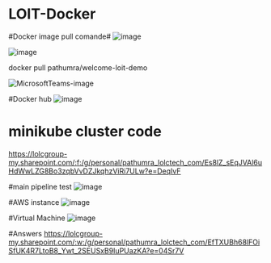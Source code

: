 # LOIT-Docker 

#Docker image pull comande#
![image](https://github.com/Saliya-LOIT2023-Pathum-New/development-team/assets/96324718/46fa5818-edf0-4322-bf90-00b621e687cc)

![image](https://github.com/Saliya-LOIT2023-Pathum-New/development-team/assets/96324718/5f830a7d-3957-4fb6-a962-a96536ac5fad)

docker pull pathumra/welcome-loit-demo

![MicrosoftTeams-image](https://github.com/Saliya-LOIT2023-Pathum-New/development-team/assets/96324718/ef2f912d-88bb-41a0-9d8c-e85ed898dcbd)


#Docker hub
![image](https://github.com/Saliya-LOIT2023-Pathum-New/development-team/assets/96324718/ff7e4c3a-5bc5-4543-a0cb-f2ce4ab5b295)

# minikube cluster code
https://lolcgroup-my.sharepoint.com/:f:/g/personal/pathumra_lolctech_com/Es8lZ_sEqJVAl6uHdWwLZG8Bo3zqbVvDZJkqhzViRi7ULw?e=DeqIvF

#main pipeline test
![image](https://github.com/Saliya-LOIT2023-Pathum-New/development-team/assets/96324718/4ab931c2-d4c1-46b4-82b7-ff3b1ae7b7e1)

#AWS  instance
![image](https://github.com/Saliya-LOIT2023-Pathum-New/development-team/assets/96324718/79381896-9e8d-4830-b6eb-5dadc5af03af)



#Virtual Machine
![image](https://github.com/Saliya-LOIT2023-Pathum-New/development-team/assets/96324718/11dcfc2c-89f0-432f-96a0-54c3f2321acb)

#Answers
https://lolcgroup-my.sharepoint.com/:w:/g/personal/pathumra_lolctech_com/EfTXUBh68lFOiSfUK4R7LtoB8_Ywt_2SEUSxB9IuPUazKA?e=04Sr7V






